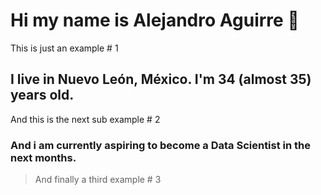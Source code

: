 # Hi my name is Alejandro Aguirre 👋

This is just an example # 1

## I live in Nuevo León, México. I'm 34 (almost 35) years old.

And this is the next sub example # 2

### And i am currently aspiring to become a Data Scientist in the next months.

> And finally a third example # 3
<!--
**alecaguirrem/alecaguirrem** is a ✨ _special_ ✨ repository because its `README.md` (this file) appears on your GitHub profile.

Here are some ideas to get you started:

- 🔭 I’m currently working on ...
- 🌱 I’m currently learning ...
- 👯 I’m looking to collaborate on ...
- 🤔 I’m looking for help with ...
- 💬 Ask me about ...
- 📫 How to reach me: ...
- 😄 Pronouns: ...
- ⚡ Fun fact: ...
-->
